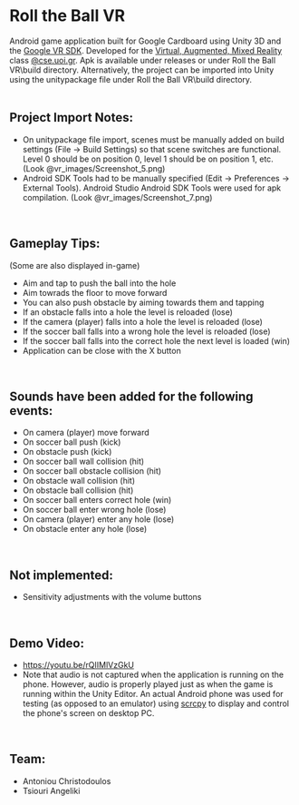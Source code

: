 # Roll the Ball VR
Android game application built for Google Cardboard using Unity 3D and the [Google VR SDK](https://developers.google.com/vr/develop/unity/get-started-android). Developed for the [Virtual, Augmented, Mixed Reality](https://www.cs.uoi.gr/course/virtual-augmented-mixed-reality/?lang=en) class [@cse.uoi.gr](https://www.cs.uoi.gr/). Apk is available under releases or under Roll the Ball VR\build directory. Alternatively, the project can be imported into Unity using the unitypackage file under Roll the Ball VR\build directory.
<br>
<br>


## Project Import Notes:
- On unitypackage file import, scenes must be manually added on build settings (File -> Build Settings) so that scene switches are functional. Level 0 should be on position 0, level 1 should be on position 1, etc. (Look @vr_images/Screenshot_5.png)
- Android SDK Tools had to be manually specified (Edit -> Preferences -> External Tools). Android Studio Android SDK Tools were used for apk compilation. (Look @vr_images/Screenshot_7.png)
<br>

## Gameplay Tips:
(Some are also displayed in-game)
- Aim and tap to push the ball into the hole
- Aim towrads the floor to move forward
- You can also push obstacle by aiming towards them and tapping
- If an obstacle falls into a hole the level is reloaded (lose)
- If the camera (player) falls into a hole the level is reloaded (lose)
- If the soccer ball falls into a wrong hole the level is reloaded (lose)
- If the soccer ball falls into the correct hole the next level is loaded (win)
- Application can be close with the X button 
<br>

## Sounds have been added for the following events:
- On camera (player) move forward
- On soccer ball push (kick)
- On obstacle push (kick)
- On soccer ball wall collision (hit)
- On soccer ball obstacle collision (hit)
- On obstacle wall collision (hit)
- On obstacle ball collision (hit)
- On soccer ball enters correct hole (win)
- On soccer ball enter wrong hole (lose)
- On camera (player) enter any hole (lose)
- On obstacle enter any hole (lose)
<br>

## Not implemented:
- Sensitivity adjustments with the volume buttons
<br>

## Demo Video:
- https://youtu.be/rQIIMlVzGkU
- Note that audio is not captured when the application is running on the phone. However, audio is properly played just as when the game is running within the Unity Editor. An actual Android phone was used for testing (as opposed to an emulator) using [scrcpy](https://github.com/Genymobile/scrcpy) to display and control the phone's screen on desktop PC.
<br>

## Team:
- Antoniou Christodoulos
- Tsiouri Angeliki
<br>
